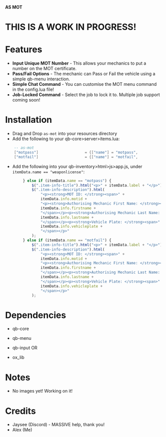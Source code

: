 **AS MOT**

# THIS IS A WORK IN PROGRESS!

# Features

* **Input Unique MOT Number** - This allows your mechanics to put a number on the MOT certificate.
* **Pass/Fail Options** - The mechanic can Pass or Fail the vehicle using a simple qb-menu interaction.
* **Simple Chat Command** - You can customise the MOT menu command in the config.lua file!
* **Job-Locked Command** - Select the job to lock it to. Multiple job support coming soon!

# Installation

* Drag and Drop `as-mot` into your resources directory
* Add the following to your qb-core>server>items.lua:
```lua
	-- as-mot
	["motpass"]                   	= {["name"] = "motpass",                  	["label"] = "MOT Pass Certificate",     ["weight"] = 10,       ["type"] = "item",      ["image"] = "insurance.png",    ["unique"] = true,      ["useable"] = false,     ["shouldClose"] = false,    ["combinable"] = nil,   ["description"] = ""},
	["motfail"]                   	= {["name"] = "motfail",                  	["label"] = "MOT Fail Certificate",     ["weight"] = 10,       ["type"] = "item",      ["image"] = "insurance.png",    ["unique"] = true,      ["useable"] = false,     ["shouldClose"] = false,    ["combinable"] = nil,   ["description"] = ""},
```
* Add the following into your qb-inventory>html>js>app.js, under `itemData.name == "weaponlicense"`:
```js
        } else if (itemData.name == "motpass") {
            $(".item-info-title").html("<p>" + itemData.label + "</p>");
            $(".item-info-description").html(
                "<p><strong>MOT ID: </strong><span>" +
                itemData.info.motid +
                "<p><strong>Authorising Mechanic First Name: </strong><span>" +
                itemData.info.firstname +
                "</span></p><p><strong>Authorising Mechanic Last Name: </strong><span>" +
                itemData.info.lastname +
                "</span></p><p><strong>Vehicle Plate: </strong><span>" +
                itemData.info.vehicleplate +
                "</span></p>"
            );
        } else if (itemData.name == "motfail") {
            $(".item-info-title").html("<p>" + itemData.label + "</p>");
            $(".item-info-description").html(
                "<p><strong>MOT ID: </strong><span>" +
                itemData.info.motid +
                "<p><strong>Authorising Mechanic First Name: </strong><span>" +
                itemData.info.firstname +
                "</span></p><p><strong>Authorising Mechanic Last Name: </strong><span>" +
                itemData.info.lastname +
                "</span></p><p><strong>Vehicle Plate: </strong><span>" +
                itemData.info.vehicleplate +
                "</span></p>"
            );
```

# Dependencies

* qb-core
* qb-menu

* qb-input
OR
* ox_lib

# Notes

* No images yet! Working on it!

# Credits

* Jaysee (Discord) - MASSIVE help, thank you!
* Alex (Me)
